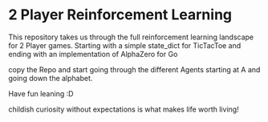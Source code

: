 # 2 Player Reinforcement Learning

This repository takes us through the full reinforcement learning landscape for 2 Player games. Starting with a simple state_dict for TicTacToe and ending with an implementation of AlphaZero for Go

copy the Repo and start going through the different Agents starting at A and going down the alphabet.

Have fun leaning :D

childish curiosity without expectations is what makes life worth living!
